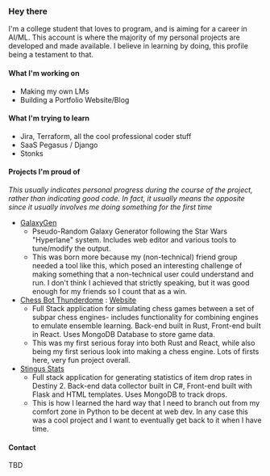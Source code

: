 ### Hey there
I'm a college student that loves to program, and is aiming for a career in AI/ML. This account is where the majority of my personal projects are developed and made available. I believe in learning by doing, this profile being a testament to that. 

#### What I'm working on
 - Making my own LMs
 - Building a Portfolio Website/Blog

#### What I'm trying to learn
 - Jira, Terraform, all the cool professional coder stuff
 - SaaS Pegasus / Django
 - Stonks

#### Projects I'm proud of
_This usually indicates personal progress during the course of the project, rather than indicating good code._
_In fact, it usually means the opposite since it usually involves me doing something for the first time_
  - [GalaxyGen](https://github.com/Bytestorm5/GalaxyGen)
      - Pseudo-Random Galaxy Generator following the Star Wars "Hyperlane" system. Includes web editor and various tools to tune/modify the output.
      - This was born more because my (non-technical) friend group needed a tool like this, which posed an interesting challenge of making something that a non-technical user could understand and run. I don't think I achieved that strictly speaking, but it was good enough for my friends so I count that as a win.
  - [Chess Bot Thunderdome](https://github.com/Bytestorm5/ChessBot-Thunderdome) : [Website](https://thunderdome.yeruman.dev/)
      - Full Stack application for simulating chess games between a set of subpar chess engines- includes functionality for combining engines to emulate ensemble learning. Back-end built in Rust, Front-end built in React. Uses MongoDB Database to store game data.
      - This was my first serious foray into both Rust and React, while also being my first serious look into making a chess engine. Lots of firsts here, very fun project overall.
  - [Stingus Stats](https://stingus.yeruman.dev/)
      - Full stack application for generating statistics of item drop rates in Destiny 2. Back-end data collector built in C#, Front-end built with Flask and HTML templates. Uses MongoDB to track drops.
      - This is how I learned the hard way that I need to branch out from my comfort zone in Python to be decent at web dev. In any case this was a cool project and I want to eventually get back to it when I have time.

#### Contact
TBD
<!--
**Bytestorm5/Bytestorm5** is a ✨ _special_ ✨ repository because its `README.md` (this file) appears on your GitHub profile.

Here are some ideas to get you started:

- 🔭 I’m currently working on ...
- 🌱 I’m currently learning ...
- 👯 I’m looking to collaborate on ...
- 🤔 I’m looking for help with ...
- 💬 Ask me about ...
- 📫 How to reach me: ...
- 😄 Pronouns: ...
- ⚡ Fun fact: ...
-->
